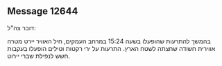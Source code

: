 ## Message 12644

דובר צה"ל:

בהמשך להתרעות שהופעלו בשעה 15:24 במרחב העמקים, חיל האוויר יירט מטרה אווירית חשודה שחצתה לשטח הארץ.
התרעות על ירי רקטות וטילים הופעלו בעקבות חשש לנפילת שברי יירוט.

